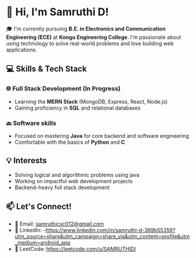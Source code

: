 # 👋 Hi, I'm Samruthi D!

🎓 I'm currently pursuing **B.E. in Electronics and Communication Engineering (ECE)** at **Kongu Engineering College**. I'm passionate about using technology to solve real-world problems and love building web applications.

## 💻 Skills & Tech Stack

### 🌐 Full Stack Development (In Progress)
- Learning the **MERN Stack** (MongoDB, Express, React, Node.js)
- Gaining proficiency in **SQL** and relational databases

### 🔙 Software skills
- Focused on mastering **Java** for core backend and software engineering
- Comfortable with the basics of **Python** and **C**

## 💡 Interests
- Solving logical and algorithmic problems using java
- Working on impactful web development projects
- Backend-heavy full stack development

## 📫 Let's Connect!
- 📧 Email: samruthicxc012@gmail.com
- 💼 LinkedIn: 
-https://www.linkedin.com/in/samruthi-d-369b55356?utm_source=share&utm_campaign=share_via&utm_content=profile&utm_medium=android_app
- 💼 LeetCode: https://leetcode.com/u/SAMRUTHID/
